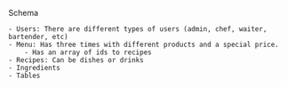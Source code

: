 Schema

	- Users: There are different types of users (admin, chef, waiter, bartender, etc)
	- Menu: Has three times with different products and a special price.
		- Has an array of ids to recipes
	- Recipes: Can be dishes or drinks
	- Ingredients
	- Tables
